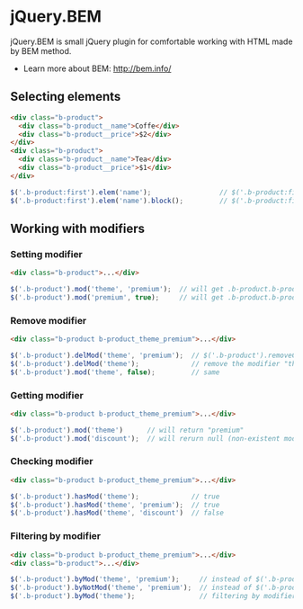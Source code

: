 jQuery.BEM
==========

jQuery.BEM is small jQuery plugin for comfortable working with HTML made by BEM method.

 * Learn more about BEM: http://bem.info/ 


Selecting elements
------------------

```html
<div class="b-product">
  <div class="b-product__name">Coffe</div>
  <div class="b-product__price">$2</div>
</div>
<div class="b-product">
  <div class="b-product__name">Tea</div>
  <div class="b-product__price">$1</div>
</div>
```

```javascript
$('.b-product:first').elem('name');                 // $('.b-product:first > .b-product__name')
$('.b-product:first').elem('name').block();         // $('.b-product:first > .b-product__name').closest('.b-product')
```


Working with modifiers
----------------------

### Setting modifier

```html
<div class="b-product">...</div>
```

```javascript
$('.b-product').mod('theme', 'premium');  // will get .b-product.b-product_theme_premium
$('.b-product').mod('premium', true);     // will get .b-product.b-product_premium
```

### Remove modifier

```html
<div class="b-product b-product_theme_premium">...</div>
```

```javascript
$('.b-product').delMod('theme', 'premium');  // $('.b-product').removeClass('.b-product_theme_premium');
$('.b-product').delMod('theme');             // remove the modifier "theme" of any value (.b-product_theme_*)
$('.b-product').mod('theme', false);         // same
```

### Getting modifier

```html
<div class="b-product b-product_theme_premium">...</div>
```

```javascript
$('.b-product').mod('theme')      // will return "premium"
$('.b-product').mod('discount');  // will rerurn null (non-existent modifier)
```

### Checking modifier

```html
<div class="b-product b-product_theme_premium">...</div>
```

```javascript
$('.b-product').hasMod('theme');             // true
$('.b-product').hasMod('theme', 'premium');  // true
$('.b-product').hasMod('theme', 'discount')  // false
```

### Filtering by modifier

```html
<div class="b-product b-product_theme_premium">...</div>
<div class="b-product">...</div>
```

```javascript
$('.b-product').byMod('theme', 'premium');     // instead of $('.b-product.b-product_theme_premium')
$('.b-product').byNotMod('theme', 'premium');  // instead of $('.b-product').not('.b-product_theme_premium')
$('.b-product').byMod('theme');                // filtering by modifier "theme" of any value (?)
```
